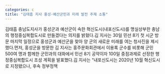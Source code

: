 ```yaml
---
categories: c
title: "김태흠 지사 홍성·예산군민과 미래 발전 주제 소통"
---
```

김태흠 충남도지사가 홍성군과 예산군이 속한 혁신도시(내포신도시)를 명실상부한 충남의 행정중심복합도시로 만들겠다는 의지를 밝혔다.김 지사는 30일 민선 8기 첫 시군 방문 마지막 일정으로 홍성군과 예산군을 찾아 양 군의 새로운 미래를 여는 청사진을 제시했다.먼저, 홍성군을 방문한 김 지사는 홍주문화회관에서 이용록 군수를 비롯해 군민 500여 명과 함께한 군민과의 대화에서 민선 8기 공약이자 100일 중점과제로 선정한 행정중심복합도시 조성 계획을 발표했다.김 지사는 “내포신도시는 2020년 10월 혁신도시로 지정됐으나, 후속 정부정책